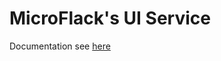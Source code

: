MicroFlack's UI Service
=======================

Documentation see [here](https://github.com/CesMak/microflack_admin)
